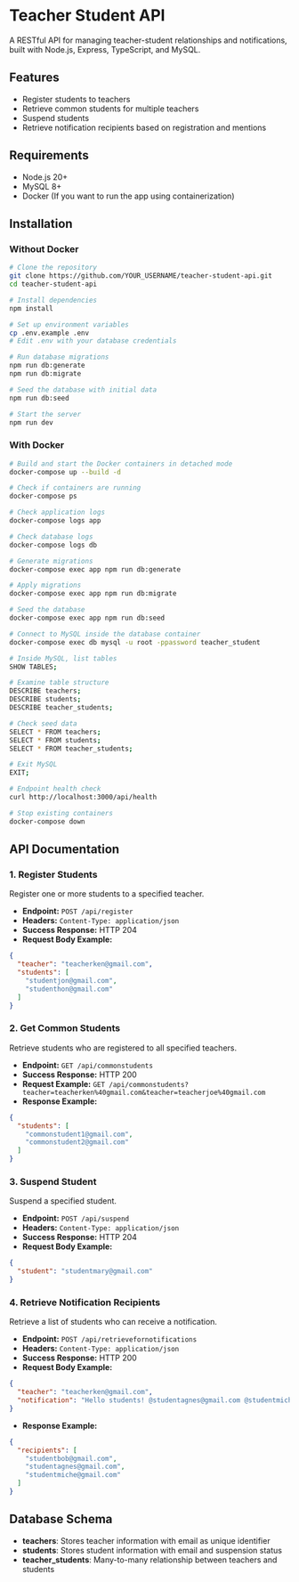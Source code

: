 # Teacher Student API

A RESTful API for managing teacher-student relationships and notifications, built with Node.js, Express, TypeScript, and MySQL.

## Features

- Register students to teachers
- Retrieve common students for multiple teachers
- Suspend students
- Retrieve notification recipients based on registration and mentions

## Requirements

- Node.js 20+
- MySQL 8+
- Docker (If you want to run the app using containerization)

## Installation

### Without Docker

```bash
# Clone the repository
git clone https://github.com/YOUR_USERNAME/teacher-student-api.git
cd teacher-student-api

# Install dependencies
npm install

# Set up environment variables
cp .env.example .env
# Edit .env with your database credentials

# Run database migrations
npm run db:generate
npm run db:migrate

# Seed the database with initial data
npm run db:seed

# Start the server
npm run dev
```

### With Docker

```bash
# Build and start the Docker containers in detached mode
docker-compose up --build -d

# Check if containers are running
docker-compose ps

# Check application logs
docker-compose logs app

# Check database logs
docker-compose logs db

# Generate migrations
docker-compose exec app npm run db:generate

# Apply migrations
docker-compose exec app npm run db:migrate

# Seed the database
docker-compose exec app npm run db:seed

# Connect to MySQL inside the database container
docker-compose exec db mysql -u root -ppassword teacher_student

# Inside MySQL, list tables
SHOW TABLES;

# Examine table structure
DESCRIBE teachers;
DESCRIBE students;
DESCRIBE teacher_students;

# Check seed data
SELECT * FROM teachers;
SELECT * FROM students;
SELECT * FROM teacher_students;

# Exit MySQL
EXIT;

# Endpoint health check
curl http://localhost:3000/api/health

# Stop existing containers
docker-compose down
```

## API Documentation

### 1. Register Students

Register one or more students to a specified teacher.

- **Endpoint:** `POST /api/register`
- **Headers:** `Content-Type: application/json`
- **Success Response:** HTTP 204
- **Request Body Example:**

```json
{
  "teacher": "teacherken@gmail.com",
  "students": [
    "studentjon@gmail.com",
    "studenthon@gmail.com"
  ]
}
```

### 2. Get Common Students

Retrieve students who are registered to all specified teachers.

- **Endpoint:** `GET /api/commonstudents`
- **Success Response:** HTTP 200
- **Request Example:** `GET /api/commonstudents?teacher=teacherken%40gmail.com&teacher=teacherjoe%40gmail.com`
- **Response Example:**

```json
{
  "students": [
    "commonstudent1@gmail.com",
    "commonstudent2@gmail.com"
  ]
}
```

### 3. Suspend Student

Suspend a specified student.

- **Endpoint:** `POST /api/suspend`
- **Headers:** `Content-Type: application/json`
- **Success Response:** HTTP 204
- **Request Body Example:**

```json
{
  "student": "studentmary@gmail.com"
}
```

### 4. Retrieve Notification Recipients

Retrieve a list of students who can receive a notification.

- **Endpoint:** `POST /api/retrievefornotifications`
- **Headers:** `Content-Type: application/json`
- **Success Response:** HTTP 200
- **Request Body Example:**

```json
{
  "teacher": "teacherken@gmail.com",
  "notification": "Hello students! @studentagnes@gmail.com @studentmiche@gmail.com"
}
```

- **Response Example:**

```json
{
  "recipients": [
    "studentbob@gmail.com",
    "studentagnes@gmail.com",
    "studentmiche@gmail.com"
  ]
}
```

## Database Schema

- **teachers**: Stores teacher information with email as unique identifier
- **students**: Stores student information with email and suspension status
- **teacher_students**: Many-to-many relationship between teachers and students